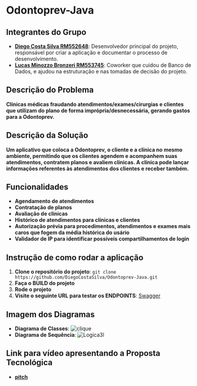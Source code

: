 # Odontoprev-Java

## Integrantes do Grupo

* **[Diego Costa Silva RM552648](https://www.linkedin.com/in/diegocostacs/)**: Desenvolvedor principal do projeto, responsável por criar a aplicação e documentar o processo de desenvolvimento.
* **[Lucas Minozzo Bronzeri RM553745](https://www.linkedin.com/in/lucas-minozzo-bronzeri-b212a4248/)**: Coworker que cuidou de Banco de Dados, e ajudou na estruturação e nas tomadas de decisão do projeto.

## Descrição do Problema

**Clínicas médicas fraudando atendimentos/exames/cirurgias e clientes que utilizam do plano de forma imprópria/desnecessária, gerando gastos para a Odontoprev.**

## Descrição da Solução

**Um aplicativo que coloca a Odontoprev, o cliente e a clínica no mesmo ambiente, permitindo que os clientes agendem e acompanhem suas atendimentos, contratem planos e avaliem clínicas. A clínica pode lançar informações referentes às atendimentos dos clientes e receber também.**

## Funcionalidades

* **Agendamento de atendimentos**
* **Contratação de planos**
* **Avaliação de clínicas**
* **Histórico de atendimentos para clínicas e clientes**
* **Autorização prévia para procedimentos, atendimentos e exames mais caros que fogem da média histórica do usário**
* **Validador de IP para identificar possíveis compartilhamentos de login**

## Instrução de como rodar a aplicação

1. **Clone o repositório do projeto**: `git clone https://github.com/DiegoCostaSilva/Odontoprev-Java.git`
2. **Faça o BUILD do projeto**
3. **Rode o projeto**
4. **Visite o seguinte URL para testar os ENDPOINTS**:  [Swagger](http://localhost:8080/swagger-ui/index.html#/)

## Imagem dos Diagramas

* **Diagrama de Classes**: ![clique](https://www.plantuml.com/plantuml/png/l5XDR-Cs4xxxL-ZDUzcscw0jq4E3HL35Lh9U-CEG7Q3e1m96OZRiIg90qS5kYptrq1-sVwoaf8SXFR8JNveSJCuCdndECnnH-gdHJEbjMOp-fnzuoQEwOA8QQLb7MaPtKcjPHhbGFDD2LgFcWwXgfbWP5QBY-bFD8wdqWnoDie8rJHHhNkMYv9LP_DSeYhxn9Q--Ee-Cx3GI-NbKoEfzEwcLp7XlSHwjl5chphQDbUToUrVmLf8ppTvAnO3Shfl9Z1KJfld6IBg59aAHiVDet0qwPomJPW4tZhfH3ycRJ1aR0xJMIfZ8FjCDZMMbbImAhiAjXJfi4lvJNij6QAa-8H9F5CJaMoAw7LFsvD6tZeV49Ba1_f2S-9YpkkRAmuUeDMpCPXgj0jmraP5C0eHa4NARGRDAL9ghUvRnuUr5Rzv4JoON5xsNCLEQ2qFX0-lnFOdZXfUYQIpRjc9SITxSJ2VjfDgMN4c_HWjMsUAqFwtWaHKYPpa7md1fVQP1aI8YEXHH00ec0EtHa3q1m6gyApggph3Vm2uKx3f-qWJEQHNGq6WQXgk0uXwgWfOSGBUJftFPJd7GQJ_YZMQv8JjfVn4upYumkzbmHrFiJoRNCXEi2DpmAkUAPnQx7tK1LVKVeLt9H67sg7XZk66L3gEbpIgCaTGOaPCcjURgKMGS7Ghpe_eO35qH-jFT42TogwKV7cGaD0VayZoJI4Ixu3pg5hfdmvKeKrwmJCYAxJuTdD5-Yy58QKgfbYOMUfSIAZmcnTYnRpVPaL3d19KgXlSSda-geIUKeky_ex0Uyd8O_rdaeBZ2gWeBg99bUBJ6wJoShwx88TjJ44ELS0ndUL0fGOaupvIMWtoya0WqenuIKsm0JqExj4jAiWgIX8RQzTc1ThXbeRqiwuAtvuua5yv9Ug7uZovQQDM-AKBOOmhgO1QI5uZ9heO9f1ufXTomO-osvMtttB86l6MCsGkxCMbTdVeshxga6szj4AlBVZ2F-q4ywmV9kX-C4wZ6M3Nj1-aIgbK_k8OaNKCrnweKgaK_c5p1kp4UVhvrAnD0n81urmyk8LcFWRN1u1h6AMnM601mixHfzp9PCz7mvb0cOREJoSiqNazd-xOH-F0lvliy4Kimzxf_7OBVPRfPJfQBpJHsLCHfCdiB7iOpCutdoMApT3miDyawwKELAcFT1TmuSYzRNTwIzIQ-IUDnZAN9pviq_lBFbxyTo_5akhnEuwjfV931sNI-Idw94LEyS6Lc5BDuiR7XkEFILYgEYPsW8Q5jUmLDUuwbnnvkqG3HdVGU4rEajBt8l-xZfRyuYaYvMsu5k5GiM9FXXTJ2kMZfzUub5qFD2tulgt1rLjy7SppGo3v92oKA-fhXxe6hK71i-ppyse9G0p49SqzFXFhPnveb7v1cIAxgOIdXH2Esxeq7w-tO0J0j7WrLTr8Md5N31K_l6hMX5KUB5aRebb07AU7jsVSq63acCF5fW2pqjuy0k3YSVQzh0TGJKJR2DDBMXsW369geK4dofMJEiwC-X_Wnk2GI6OtEgMXaUpDBezYVO7nfwU4nRK7TTxDR_j4W6ZoEojlzn1DytA6CqC96hxl5vn_wxkI2e_nG1G9-uUUam1Hyh8FvqL_AIDW1SO6Ga0RryuHLCkVVVnkn9ZgfMVQ1lUUHlGgVyO_CteVFbhaqKTMAFzw-Ou_ihEbQxrbNW5l5cnEBZBK6T-Jj9lB_JhuxYRu-_VN_F_ne_r-tdtH_Fxs8Jlghyc-LCVYtDND9QY26WUW-fqZb6Aou2aLInG8sK9oA8x3BoOWmPjJMF4f6dbKogNHhMZt-j7kWCLxpg7sqDzXjcYt3-ZUlGRiR0EsCzHTqo3WDFoQHPNoncN38BoaEwANYnvrF_XcWgmD1d7_p1DnV9Q6Ha4cE6y7vuUtfSZQ6ROmShhlZwVhn-7gvjUdwUPglV1kgfEfEHzAeiR1gUL6uQfzqBtnDvs5jFT0mxPF21Sn4rwW2VlvSrq9GRaLxDkbD2L-D0T7rVpXqOIsTbEe1VEaRdoSGgupeUY-MhusfcgOT38GBIsuRJAkqRqcZlM4cPT2-tskmFry8LgHDpEvYRdydZrsVRIGANhKocKTjeUetgFm9GPqWu3CeGNs6eFpy_W-XWtAVoyupX3xk_iOiYtsInp_lbH_gZl2YtfBUUZW6LJCpQ50WOsrnYZoakmXwbSR02tAek2W738fSSpk4Q6Q3CVuGpn3M3dhJ-7fq8BE1wba17wgFPmfvWjfo0HuDZA8EGAF0fCnLM-fcTSgXYR_c8IqvDCWMEUvSXwv9TOK0iDgoul8HmDVx0PZ13oeX-Y6s8Ea7EVfHbJLyJUw8lCJRzpfoVW5DjA2lRjv8NyXWkEJV1D69734EaEgcqWFHEjmk46XMd8WdY1qaLnr8SaenCkdJc3a9G4TM2wxDjUOvDDoLO4KaHV2LoGqnb_Ac-vjKxo_FNm00)
* **Diagrama de Sequência**: ![Logica3l](https://github.com/user-attachments/assets/5500ef6b-b64b-414a-814a-a8418b6cc3d3)



## Link para vídeo apresentando a Proposta Tecnológica

* **[pitch]()**

